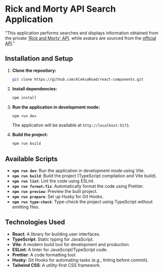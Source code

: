 # Rick and Morty API Search Application

"This application performs searches and displays information obtained from the private ['Rick and Morty' API](https://rickandmortyapi-sigma.vercel.app/api/character), while avatars are sourced from the [official API](https://rickandmortyapi.com/documentation/#get-character-information)."

## Installation and Setup

1. **Clone the repository:**

   ```bash
   git clone https://github.com/AleksaRoad/react-components.git
   ```

2. **Install dependencies:**

   ```bash
   npm install
   ```

3. **Run the application in development mode:**

   ```bash
   npm run dev
   ```

   The application will be available at `http://localhost:5173`.

4. **Build the project:**
   ```bash
   npm run build
   ```

## Available Scripts

- **`npm run dev`**: Run the application in development mode using Vite.
- **`npm run build`**: Build the project (TypeScript compilation and Vite build).
- **`npm run lint`**: Lint the code using ESLint.
- **`npm run format:fix`**: Automatically format the code using Prettier.
- **`npm run preview`**: Preview the built project.
- **`npm run prepare`**: Set up Husky for Git Hooks.
- **`npm run type-check`**: Type-check the project using TypeScript without emitting files.

## Technologies Used

- **React**: A library for building user interfaces.
- **TypeScript**: Static typing for JavaScript.
- **Vite**: A modern build tool for development and production.
- **ESLint**: A linter for JavaScript/TypeScript code.
- **Prettier**: A code formatting tool.
- **Husky**: Git Hooks for automating tasks (e.g., linting before commit).
- **Tailwind CSS**: A utility-first CSS framework.
